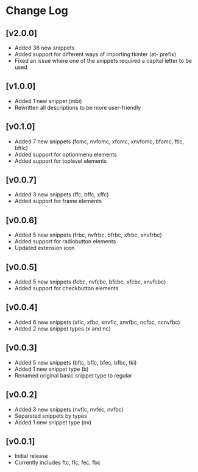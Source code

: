 # Change Log

## [v2.0.0]

- Added 38 new snippets
- Added support for different ways of importing tkinter (at- prefix)
- Fixed an issue where one of the snippets required a capital letter to be used

## [v1.0.0]

- Added 1 new snippet (mbi)
- Rewritten all descriptions to be more user-friendly

## [v0.1.0]

- Added 7 new snippets (fomc, nvfomc, xfomc, xnvfomc, bfomc, ftlc, bftlc)
- Added support for optionmenu elements
- Added support for toplevel elements

## [v0.0.7]

- Added 3 new snippets (ffc, bffc, xffc)
- Added support for frame elements

## [v0.0.6]

- Added 5 new snippets (frbc, nvfrbc, bfrbc, xfrbc, xnvfrbc)
- Added support for radiobutton elements
- Updated extension icon

## [v0.0.5]

- Added 5 new snippets (fcbc, nvfcbc, bfcbc, xfcbc, xnvfcbc)
- Added support for checkbutton elements

## [v0.0.4]

- Added 6 new snippets (xflc, xfbc, xnvflc, xnvfbc, ncfbc, ncnvfbc)
- Added 2 new snippet types (x and nc)

## [v0.0.3]

- Added 5 new snippets (bftc, bflc, bfec, bfbc, tki)
- Added 1 new snippet type (b)
- Renamed original basic snippet type to regular

## [v0.0.2]

- Added 3 new snippets (nvflc, nvfec, nvfbc)
- Separated snippets by types
- Added 1 new snippet type (nv)


## [v0.0.1]

- Initial release
- Currently includes ftc, flc, fec, fbc